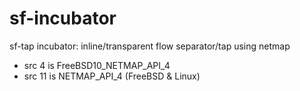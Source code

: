 sf-incubator
============

sf-tap incubator: inline/transparent flow separator/tap using netmap
 * src 4 is FreeBSD10_NETMAP_API_4
 * src 11 is NETMAP_API_4 (FreeBSD & Linux)
